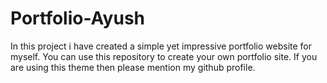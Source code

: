 # Portfolio-Ayush
 In this project i have created a simple yet impressive portfolio website for myself. You can use this repository to create your own portfolio site. If you are using this theme then please mention my github profile.
